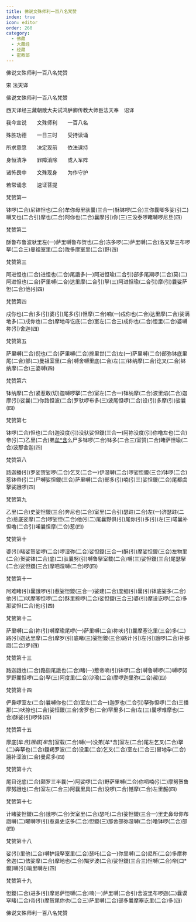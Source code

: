 ```yaml
---
title: 佛说文殊师利一百八名梵赞
index: true
icon: editor
order: 260
category:
  - 佛藏
  - 大藏经
  - 经藏
  - 密教部
---
```


  佛说文殊师利一百八名梵赞  

宋 法天译  

佛说文殊师利一百八名梵赞  

西天译经三藏朝散大夫试鸿胪卿传教大师臣法天奉　诏译  

我今宣说　　文殊师利　　一百八名  

殊胜功德　　一日三时　　受持读诵  

所求意愿　　决定现前　　依法课持  

身恒清净　　罪障消除　　或入军阵  

诸怖畏中　　文殊现身　　为作守护  

若常诵念　　速证菩提  

梵赞第一  

钵啰(二合)尼钵怛也(二合)牟你母里驮曩(三合一)酥钵啰(二合)三你曩唧多娑(引二)嚩叉也(二合引)摩也(二合)阿你也(二合)曩摩(引)你(三)三没泰啰睹嚩啰尼旦(四)  

梵赞第二  

酥鲁布鲁波驮里左(一)萨里嚩鲁布贺也(二合)冻多啰(二)萨里嚩(二合)洛叉拏三布啰拏(二合三)曼祖室里(二合)陇多摩室里(二合)野(四)  

梵赞第三  

阿进怛也(二合)进怛也(二合)尾誐多(一)阿进怛瑜(二合引)部多尾羯啰(二合)莫(二)阿进怛也(二合)萨里嚩(二合)达里摩(二合引)拏(三)阿进怛瑜(二合引)摩(引)曩娑萨怛(二合)他(引四)  

梵赞第四  

戍你也(二合)多(引)婆(引)尾多(引)怛摩(二合)喃(一)戍你也(二合)达里摩(二合)娑满地多(二)戍你也(二合)摩地母讫底(二合)室左(二合三)戍你也(二合)怛里(二合)婆嚩祢(引)舍迦(四)  

梵赞第五  

萨里嚩(二合)倪也(二合)萨里嚩(二合)捺里世(二合)左(一)萨里嚩(二合)部弥钵底里尾(二合)部(二)曼祖室里(二合)嚩舍嚩里底(二合)左(三)钵纳摩(二合)讫叉(二合)钵纳摩(二合)三婆嚩(四)  

梵赞第六  

钵纳摩(二合)紧惹敢(切)迦嚩啰拏(二合)室左(二合一)钵纳摩(二合)波里焰(二合)迦摩(引)娑曩(二)你路怛波(二合)罗驮啰布多(三)波尾怛啰(二合)设(引)多摩(引)娑曩(四)  

梵赞第七  

钵啰(二合)怛也(二合)迦没度(引)没驮娑怛鑁(三合一)阿祢没度(引)你噜左也(二合)帝(引二)乙里(二合)弟[牟*含](引)么尸多钵啰(二合)钵多(二合三)室赞(二合)睹萨怛瑜(二合)波那舍迦(四)  

梵赞第八  

路迦播(引)罗娑贺娑啰(二合)乞叉(二合一)伊湿嚩(二合)啰娑怛鑁(三合)钵啰(二合)惹钵帝(引二)尸嚩娑怛鑁(三合)萨里嚩(二合)部多(引)喃(引三)娑怛鑁(二合)尾都虞拏娑誐啰(四)  

梵赞第九  

乙里(二合)史娑怛鑁(三合)奔尼也(二合)室里(二合引)瑟跓(二合)左(一)济瑟跓(二合)惹底娑摩(二合)啰娑怛(二合)他(引二)尾曩野俱(引)尾你(引)多(引)左(三)喏曩补怛噜(二合引)喏曩怛摩(二合)惹(四)  

梵赞第十  

婆(引)睹娑贺娑啰(二合)啰湿弥(二合)娑怛鑁(三合一)酥(引)摩娑怛鑁(三合)左物里(二合)贺娑钵(二合)底(二)驮曩努(引)嚩鲁拏室载(二合)嚩(三)娑怛鑁(三合)尾瑟拏(二合)娑怛鑁(三合)摩呬湿嚩(二合)啰(四)  

梵赞第十一  

阿难睹(引)曩誐啰(引)惹娑怛鑁(三合一)娑建(二合)度细(引)曩(引)钵底娑多(二合)他(引二)吠摩唧怛啰(二合)酥里捺啰(二合)娑怛鑁(三合三)婆(引)摩设讫啰(二合)多那娑怛(二合)他(引四)  

梵赞第十二  

萨里嚩(二合)祢(引)嚩摩瑜尾啰(一)萨里嚩(二合)祢吠(引)曩摩塞讫里(三合)多(二)路(引)迦达里摩(二合)摩罗(引)底睹(三)娑怛鑁(三合)路计(引)左(引)誐啰(二合)补那誐(二合)罗(四)  

梵赞第十三  

路迦誐也(二合)路迦尾誐也(二合)睹(一)惹帝喃(引)钵啰(二合)嚩鲁嚩啰(二)嚩啰努罗野曩怛啰(二合)拏(三)阿度里(二合)沙瑜(二合)摩啰迦里弥(二合)赧(四)  

梵赞第十四  

俨鼻啰室左(二合)曩嚩你也(二合)室左(二合一)迦罗也(二合引)拏弥怛啰(二合)三播那(二)吠捺也(二合)娑恒鑁(三合)舍罗也(二合)罕里多(二合)左(三)曩啰难摩也(二合)酥娑(引)啰体(四)  

梵赞第十五  

摩底[牟*含]誐底[牟*含]室载(二合)嚩(一)没弟[牟*含]室左(二合)尾左乞叉(二合)拏(二)奔拏也(二合)鑁羯罗波(二合)没里(二合)乞叉(二合)室左(二合三)冒地孕(二合)誐补涩波(二合)曼尼多(四)  

梵赞第十六  

尾目讫底(二合)颇罗三半曩(一)阿娑啰(二合)野萨里嚩(二合)你呬喃(引二)摩努贺鲁摩努誐也(二合)室左(二合三)阿曩里具(二合)没啰(二合)憾摩(二合)左里赧(四)  

梵赞第十七  

计睹娑怛鑁(二合)誐啰(二合)贺室里(二合)瑟吒(二合)娑怛鑁(三合一)里史鼻母你布誐嚩(二)曜嚩啰(引)惹鼻史讫多(二合)怛鑁(三)那舍部弥湿嚩(二合)噜钵啰(二合)部(四)  

梵赞第十八  

娑(引)里他(二合)嚩护誐拏室里(二合)瑟吒(二合一)你里嚩(二合)尼所(二合)多摩祢舍迦(二)佉娑摩(二合)摩地也(二合)羯罗波(二合)娑怛鑁(三合三)怛嚩(二合)帝[口*爾]嚩(引)喻里嚩左(四)  

梵赞第十九  

怛鑁(二合)进多(引)摩尼萨怛嚩(二合)喃(一)萨里嚩(二合引)舍波里布啰迦(二)曩谟窣睹(二合)帝(引)摩贺尾你也(二合三)萨里嚩(二合)部多曩摩塞讫里(二合)多(四)  

佛说文殊师利一百八名梵赞  
